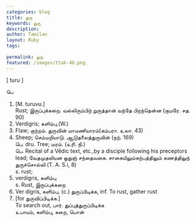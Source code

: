 ```yaml
---
categories: blog
title: துரு
keywords: துரு
description: 
author: Tamilan
layout: Ruby
tags: 
 
permalink: துரு
featured: /images/ttak-48.png
---
```

  
[ turu ]  
  
பெ  
1. [M. turuvu.]  
Rust; இருப்புக்கறை. வல்லிரும்பிற் றுருத்தான் வந்தே பிறந்தென்ன (குமரே. சத. 90)  
2. Verdigris; களிம்பு.(W.)  
3. Flaw; குற்றம். துருவின் மாமணியாரம்(கம்பரா. உலா. 43)  
4. Sheep; செம்மறியாடு. ஆடுதலைத்துருவின் (நற். 169)  
பெ. dru. Tree; மரம். (உரி. நி.)  
பெ. Recital of a Vēdic text, etc.,by a disciple following his preceptors lead; வேதமுதலியன ஓதுஞ் சந்தைவகை. சாகையிலும்கற்பத்திலும் கணத்திலுந் துருச்சொல்லி (T. A. S.i, 8)  
s. rust;  
2. verdigris, களிம்பு  
s. Rust, இருப்புக்கறை  
2. Ver digris, களிம்பு. (c.) துருப்பிடிக்க, inf. To rust, gather rust  
2. [for துருவிப்பிடிக்க.]  
To search out, பார். துப்புத்துருப்பிடிக்க  
உபாயம், களிம்பு, கறை, பொன்